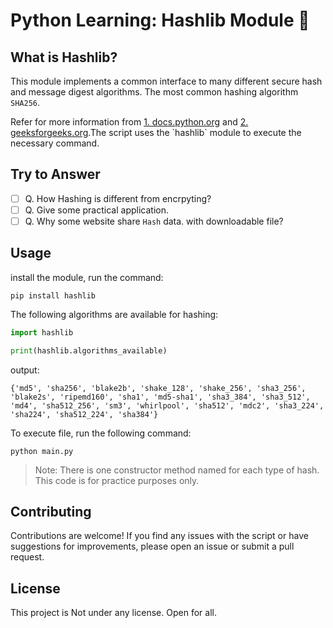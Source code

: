 # **Python Learning: Hashlib Module 🐍**

## **What is Hashlib?**

This module implements a common interface to many different secure hash and message digest algorithms. The most common hashing algorithm `SHA256`.

Refer for more information from [1. docs.python.org]("https://docs.python.org/3/library/hashlib.html") and [2. geeksforgeeks.org]("https://www.geeksforgeeks.org/hashlib-module-in-python/").The script uses the `hashlib` module to execute the necessary command.

## **Try to Answer**

- [ ] Q. How Hashing is different from encrpyting?
- [ ] Q. Give some practical application.
- [ ] Q. Why some website share `Hash` data. with downloadable file?

## **Usage**

install the module, run the command:

```cli
pip install hashlib
```

The following algorithms are available for hashing:

```python
import hashlib

print(hashlib.algorithms_available)
```

output:

```termainl
{'md5', 'sha256', 'blake2b', 'shake_128', 'shake_256', 'sha3_256', 'blake2s', 'ripemd160', 'sha1', 'md5-sha1', 'sha3_384', 'sha3_512', 'md4', 'sha512_256', 'sm3', 'whirlpool', 'sha512', 'mdc2', 'sha3_224', 'sha224', 'sha512_224', 'sha384'}
```

To execute file, run the following command:

```cli
python main.py
```

>Note: There is one constructor method named for each type of hash. This code is for practice purposes only.

## **Contributing**

Contributions are welcome! If you find any issues with the script or have suggestions for improvements, please open an issue or submit a pull request.

## **License**

This project is Not under any license. Open for all.
